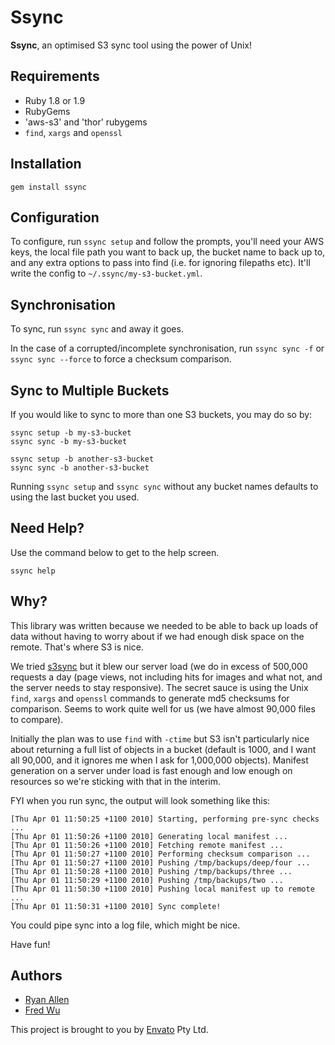 # Ssync

__Ssync__, an optimised S3 sync tool using the power of Unix!

## Requirements

- Ruby 1.8 or 1.9
- RubyGems
- 'aws-s3' and 'thor' rubygems
- `find`, `xargs` and `openssl`

## Installation

    gem install ssync

## Configuration

To configure, run `ssync setup` and follow the prompts, you'll
need your AWS keys, the local file path you want to back up, the bucket name
to back up to, and any extra options to pass into find (i.e. for ignoring
filepaths etc). It'll write the config to `~/.ssync/my-s3-bucket.yml`.

## Synchronisation

To sync, run `ssync sync` and away it goes.

In the case of a corrupted/incomplete synchronisation, run `ssync sync -f`
or `ssync sync --force` to force a checksum comparison.

## Sync to Multiple Buckets

If you would like to sync to more than one S3 buckets, you may do so by:

    ssync setup -b my-s3-bucket
    ssync sync -b my-s3-bucket

    ssync setup -b another-s3-bucket
    ssync sync -b another-s3-bucket

Running `ssync setup` and `ssync sync` without any bucket names defaults to using the last bucket you used.

## Need Help?

Use the command below to get to the help screen.

    ssync help

## Why?

This library was written because we needed to be able to back up loads of
data without having to worry about if we had enough disk space on the remote.
That's where S3 is nice.

We tried [s3sync](http://www.s3sync.net/) but it blew our server load (we do in excess of
500,000 requests a day (page views, not including hits for images and what not,
and the server needs to stay responsive). The secret sauce is using the Unix
`find`, `xargs` and `openssl` commands to generate md5 checksums for comparison.
Seems to work quite well for us (we have almost 90,000 files to compare).

Initially the plan was to use `find` with `-ctime` but S3 isn't particularly nice about
returning a full list of objects in a bucket (default is 1000, and I want all
90,000, and it ignores me when I ask for 1,000,000 objects). Manifest generation
on a server under load is fast enough and low enough on resources so we're sticking
with that in the interim.

FYI when you run sync, the output will look something like this:

    [Thu Apr 01 11:50:25 +1100 2010] Starting, performing pre-sync checks ...
    [Thu Apr 01 11:50:26 +1100 2010] Generating local manifest ...
    [Thu Apr 01 11:50:26 +1100 2010] Fetching remote manifest ...
    [Thu Apr 01 11:50:27 +1100 2010] Performing checksum comparison ...
    [Thu Apr 01 11:50:27 +1100 2010] Pushing /tmp/backups/deep/four ...
    [Thu Apr 01 11:50:28 +1100 2010] Pushing /tmp/backups/three ...
    [Thu Apr 01 11:50:29 +1100 2010] Pushing /tmp/backups/two ...
    [Thu Apr 01 11:50:30 +1100 2010] Pushing local manifest up to remote ...
    [Thu Apr 01 11:50:31 +1100 2010] Sync complete!

You could pipe sync into a log file, which might be nice.

Have fun!

## Authors

- [Ryan Allen](https://github.com/ryan-allen)
- [Fred Wu](https://github.com/fredwu)

This project is brought to you by [Envato](http://envato.com/) Pty Ltd.
